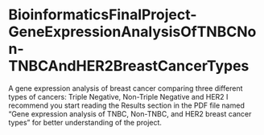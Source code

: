 # BioinformaticsFinalProject-GeneExpressionAnalysisOfTNBCNon-TNBCAndHER2BreastCancerTypes
A gene expression analysis of breast cancer comparing three different types of cancers: Triple Negative, Non-Triple Negative and HER2
I recommend you start reading the Results section in the PDF file named “Gene expression analysis of TNBC, Non-TNBC, and HER2 breast cancer types” for better understanding of the project.
